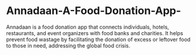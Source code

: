 # Annadaan-A-Food-Donation-App-
Annadaan is a food donation app that connects individuals, hotels, restaurants, and event organizers with food banks and charities. It helps prevent food wastage by facilitating the donation of excess or leftover food to those in need, addressing the global food crisis.
